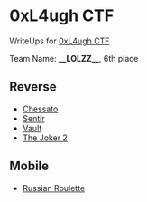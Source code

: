 # 0xL4ugh CTF

WriteUps for [0xL4ugh CTF](https://0xl4ugh.ctf.ae/)

Team Name: **\_\_LOLZZ__**, 6th place

## Reverse
- [Chessato](chessato/README.md)
- [Sentir](sentir/README.md)
- [Vault](vault/README.md)
- [The Joker 2](the-joker-2/README.md)

## Mobile
- [Russian Roulette](russian-roulette/README.md)
